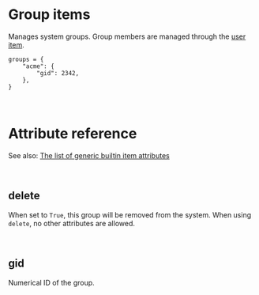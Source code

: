 # Group items

Manages system groups. Group members are managed through the [user item](user.md).

    groups = {
        "acme": {
            "gid": 2342,
        },
    }

<br>

# Attribute reference

See also: [The list of generic builtin item attributes](../repo/bundles.md#builtin-item-attributes)

<br>

## delete

When set to `True`, this group will be removed from the system. When using `delete`, no other attributes are allowed.

<br>

## gid

Numerical ID of the group.
